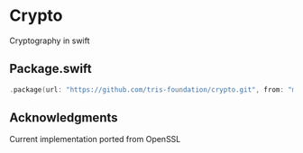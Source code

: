 # Crypto

Cryptography in swift

## Package.swift

```swift
.package(url: "https://github.com/tris-foundation/crypto.git", from: "master")
```

## Acknowledgments

Current implementation ported from OpenSSL
